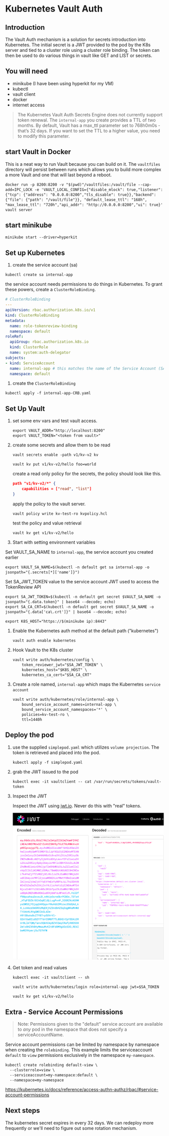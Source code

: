 # Kubernetes Vault Auth

## Introduction

The Vault Auth mechanism is a solution for secrets introduction into Kubernetes. The initial secret is a JWT provided to the pod by the K8s server and tied to a cluster role using a cluster role binding. The token can then be used to do various things in vault like GET and LIST or secrets.

## You will need

* minikube (I have been using hyperkit for my VM)
* kubectl
* vault client
* docker
* internet access

> The Kubernetes Vault Auth Secrets Engine does not currently support token renewal. The `internal-app` you create provides a TTL of two months.
> By default, Vault has a max_ttl parameter set to 768h0m0s - that’s 32 days. If you want to set the TTL to a higher value, you need to modify this parameter.

## start Vault in Docker

This is a neat way to run Vault because you can build on it. The `vaultfiles` directory will persist between runs which allows you to build more complex a more Vault and one that will last beyond a reboot.

```console
docker run -p 8200:8200 -v "$(pwd)"/vaultfiles:/vault/file --cap-add=IPC_LOCK -e 'VAULT_LOCAL_CONFIG={"disable_mlock": true,"listener": {"tcp": {"address": "0.0.0.0:8200","tls_disable": true}},"backend": {"file": {"path": "/vault/file"}}, "default_lease_ttl": "168h", "max_lease_ttl": "720h","api_addr": "http://0.0.0.0:8200","ui": true}' vault server
```

## start minikube

```console
minikube start --driver=hyperkit
```

## Set up Kubernetes

1. create the service account (sa)

```console
kubectl create sa internal-app
```

the service account needs permissions to do things in Kubernetes. To grant these powers, create a `ClusterRoleBinding`.

```yaml
# ClusterRoleBinding
---
apiVersion: rbac.authorization.k8s.io/v1
kind: ClusterRoleBinding
metadata:
  name: role-tokenreview-binding
  namespace: default
roleRef:
  apiGroup: rbac.authorization.k8s.io
  kind: ClusterRole
  name: system:auth-delegator
subjects:
- kind: ServiceAccount
  name: internal-app # this matches the name of the Service Account (SA)
  namespace: default
```

1. create the `ClusterRoleBinding`

```console
kubectl apply -f internal-app-CRB.yaml
```

## Set Up Vault

1. set some env vars and test vault access.

    ```console
    export VAULT_ADDR="http://localhost:8200"
    export VAULT_TOKEN="<token from vault>"
    ```

1. create some secrets and allow them to be read

    ```console
    vault secrets enable -path v1/kv-v2 kv
    ```

    ```console
    vault kv put v1/kv-v2/hello foo=world
    ```

    create a read only policy for the secrets, the policy should look like this.

    ```json
    path "v1/kv-v2/*" {
        capabilities = ["read", "list"]
    }
    ```

    apply the policy to the vault server.

    ```console
    vault policy write kv-test-ro kvpolicy.hcl
    ```

    test the policy and value retrieval

    ```console
    vault kv get v1/kv-v2/hello
    ```

1. Start with setting environment variables

Set VAULT_SA_NAME to `internal-app`, the service account you created earlier

```console
export VAULT_SA_NAME=$(kubectl -n default get sa internal-app -o jsonpath="{.secrets[*]['name']}")
```

Set SA_JWT_TOKEN value to the service account JWT used to access the TokenReview API

```console
export SA_JWT_TOKEN=$(kubectl -n default get secret $VAULT_SA_NAME -o jsonpath="{.data.token}" | base64 --decode; echo)
export SA_CA_CRT=$(kubectl -n default get secret $VAULT_SA_NAME -o jsonpath="{.data['ca\.crt']}" | base64 --decode; echo)
```

```console
export K8S_HOST="https://$(minikube ip):8443"
```

1. Enable the Kubernetes auth method at the default path ("kubernetes")

    ```console
    vault auth enable kubernetes
    ```

1. Hook Vault to the K8s cluster

    ```console
    vault write auth/kubernetes/config \
        token_reviewer_jwt="$SA_JWT_TOKEN" \
        kubernetes_host="$K8S_HOST" \
        kubernetes_ca_cert="$SA_CA_CRT"
    ```

1. Create a role named, `internal-app` which maps the Kubernetes `service account`

    ```console
    vault write auth/kubernetes/role/internal-app \
        bound_service_account_names=internal-app \
        bound_service_account_namespaces='*' \
        policies=kv-test-ro \
        ttl=1440h
    ```

## Deploy the pod

1. use the supplied `simplepod.yaml` which utilizes `volume projection`. The token is retrieved and placed into the pod.

    ```console
    kubectl apply -f simplepod.yaml
    ```

1. grab the JWT issued to the pod

    ```console
    kubectl exec -it vaultclient -- cat /var/run/secrets/tokens/vault-token
    ```

1. Inspect the JWT

    Inspect the JWT using [jwt.io](https://jwt.io). Never do this with "real" tokens.

    ![jwt-io.png](./imgs/jwt-io.png)

1. Get token and read values

    ```console
    kubectl exec -it vaultclient -- sh
    ```

    ```console
    vault write auth/kubernetes/login role=internal-app jwt=$SA_TOKEN
    ```

    ```console
    vault kv get v1/kv-v2/hello
    ```

## Extra - Service Account Permissions

> Note: Permissions given to the "default" service account are available to _any_ pod in the namespace that does not specify a serviceAccountName.

Service account permissions can be limited by namespace by namespace when creating the `rolebinding`. This example limits the serviceaccount `default` to `view` permissions exclusively in the namespace `my-namespace`.

```shell
kubectl create rolebinding default-view \
  --clusterrole=view \
  --serviceaccount=my-namespace:default \
  --namespace=my-namespace
```

https://kubernetes.io/docs/reference/access-authn-authz/rbac/#service-account-permissions

## Next steps

The kubernetes secret expires in every 32 days. We can redeploy more frequently or we'll need to figure out some rotation mechanism.

